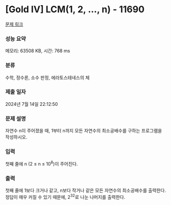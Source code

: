 # [Gold IV] LCM(1, 2, ..., n) - 11690 

[문제 링크](https://www.acmicpc.net/problem/11690) 

### 성능 요약

메모리: 63508 KB, 시간: 768 ms

### 분류

수학, 정수론, 소수 판정, 에라토스테네스의 체

### 제출 일자

2024년 7월 14일 22:12:50

### 문제 설명

<p>자연수 n이 주어졌을 때, 1부터 n까지 모든 자연수의 최소공배수를 구하는 프로그램을 작성하시오.</p>

### 입력 

 <p>첫째 줄에 n (2 ≤ n ≤ 10<sup>8</sup>)이 주어진다.</p>

### 출력 

 <p>첫째 줄에 1보다 크거나 같고, n보다 작거나 같은 모든 자연수의 최소공배수를 출력한다. 정답이 매우 커질 수 있기 때문에, 2<sup>32</sup>로 나눈 나머지를 출력한다.</p>

